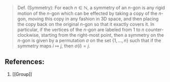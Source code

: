 > Def. (Symmetry): For each $n \in \mathbb{N}$, a symmetry of an $n$-gon is any rigid motion of the $n$-gon which can be effected by taking a copy of the $n$-gon, moving this copy in any fashion in 3D space, and then placing the copy back on the original $n$-gon so that it exactly covers it. In particular, if the vertices of the $n$-gon are labeled from $1$ to $n$ counter-clockwise, starting from the right-most point, then a symmetry on the $n$-gon is given by a permutation $\sigma$ on the set $\{1, \ldots, n\}$ such that if the symmetry maps $i \mapsto j$, then $\sigma(i) = j$. 

## References: 
1. [[Group]]